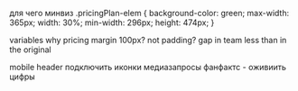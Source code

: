 
 для чего минвиз
.pricingPlan-elem {
  background-color: green;
  max-width: 365px;
  width: 30%;
  min-width: 296px;
  height: 474px;
}       


variables
why pricing margin 100px? not padding?
gap in team less than in the original


mobile header
подключить иконки
медиазапросы
фанфактс - оживиить цифры




